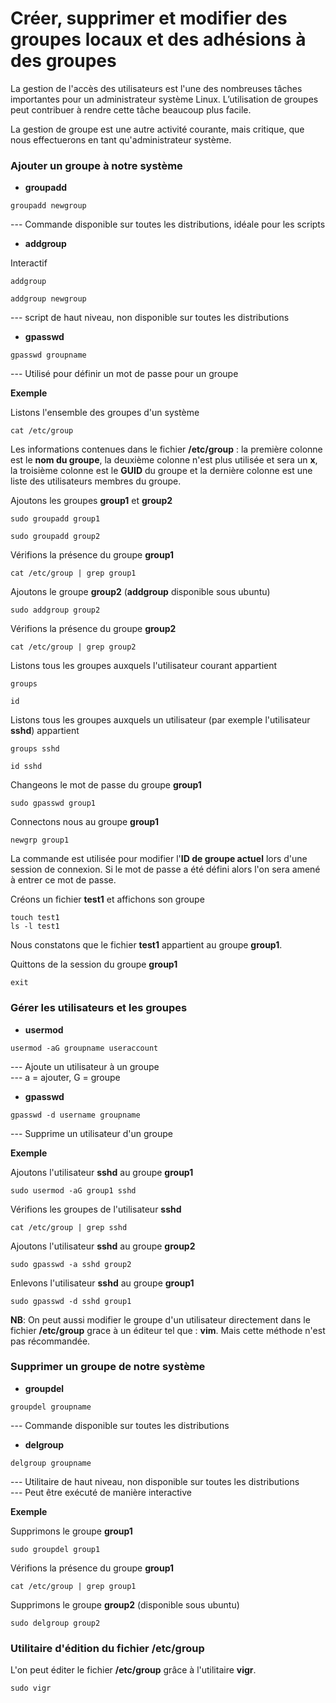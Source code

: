 # Créer, supprimer et modifier des groupes locaux et des adhésions à des groupes

La gestion de l'accès des utilisateurs est l'une des nombreuses tâches importantes pour un administrateur système Linux. L’utilisation de groupes peut contribuer à rendre cette tâche beaucoup plus facile.

La gestion de groupe est une autre activité courante, mais critique, que nous effectuerons en tant qu'administrateur système.

### Ajouter un groupe à notre système

- **groupadd**

```
groupadd newgroup
```

--- Commande disponible sur toutes les distributions, idéale pour les scripts

- **addgroup**

Interactif
```
addgroup
```

```
addgroup newgroup
```

--- script de haut niveau, non disponible sur toutes les distributions

- **gpasswd**

```
gpasswd groupname
```

--- Utilisé pour définir un mot de passe pour un groupe

**Exemple**

Listons l'ensemble des groupes d'un système

```
cat /etc/group
```

Les informations contenues dans le fichier **/etc/group** : la première colonne est le **nom du groupe**, la deuxième colonne n'est plus utilisée et sera un **x**, la troisième colonne est le **GUID** du groupe et la dernière colonne est une liste des utilisateurs membres du groupe.

Ajoutons les groupes **group1** et **group2**

```
sudo groupadd group1
```

```
sudo groupadd group2
```

Vérifions la présence du groupe **group1**

```
cat /etc/group | grep group1
```

Ajoutons le groupe **group2** (**addgroup** disponible sous ubuntu)

```
sudo addgroup group2
```

Vérifions la présence du groupe **group2**

```
cat /etc/group | grep group2
```

Listons tous les groupes auxquels l'utilisateur courant appartient

```
groups
```

```
id
```

Listons tous les groupes auxquels un utilisateur (par exemple l'utilisateur **sshd**) appartient

```
groups sshd
```

```
id sshd
```

Changeons le mot de passe du groupe **group1**

```
sudo gpasswd group1
```

Connectons nous au groupe **group1**

```
newgrp group1
```

La commande est utilisée pour modifier l'**ID de groupe actuel** lors d'une session de connexion. Si le mot de passe a été défini alors l'on sera amené à entrer ce mot de passe.

Créons un fichier **test1** et affichons son groupe

```
touch test1
ls -l test1
```

Nous constatons que le fichier **test1** appartient au groupe **group1**.

Quittons de la session du groupe **group1**

```
exit
```

### Gérer les utilisateurs et les groupes

- **usermod**

```
usermod -aG groupname useraccount
```

--- Ajoute un utilisateur à un groupe <br>
--- a = ajouter, G = groupe

- **gpasswd**

```
gpasswd -d username groupname
```

--- Supprime un utilisateur d'un groupe 

**Exemple**

Ajoutons l'utilisateur **sshd** au groupe **group1**

```
sudo usermod -aG group1 sshd
```

Vérifions les groupes de l'utilisateur **sshd**

```
cat /etc/group | grep sshd
```

Ajoutons l'utilisateur **sshd** au groupe **group2**

```
sudo gpasswd -a sshd group2
```

Enlevons l'utilisateur **sshd** au groupe **group1**

```
sudo gpasswd -d sshd group1
```

**NB**: On peut aussi modifier le groupe d'un utilisateur directement dans le fichier **/etc/group** grace à un éditeur tel que : **vim**. Mais cette méthode n'est pas récommandée.

### Supprimer un groupe de notre système

- **groupdel**

```
groupdel groupname
```

--- Commande disponible sur toutes les distributions

- **delgroup**

```
delgroup groupname
```

--- Utilitaire de haut niveau, non disponible sur toutes les distributions <br>
--- Peut être exécuté de manière interactive

**Exemple**

Supprimons le groupe **group1**

```
sudo groupdel group1
```

Vérifions la présence du groupe **group1**

```
cat /etc/group | grep group1
```

Supprimons le groupe **group2** (disponible sous ubuntu)

```
sudo delgroup group2
```

### Utilitaire d'édition du fichier /etc/group

L'on peut éditer le fichier **/etc/group** grâce à l'utilitaire **vigr**.

```
sudo vigr
```